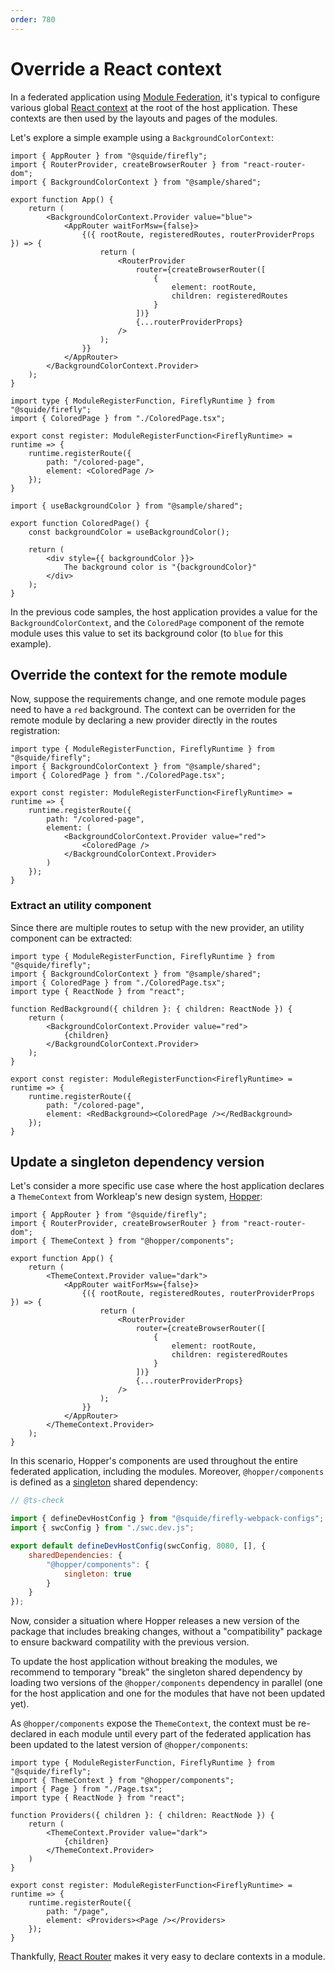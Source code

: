 ```yaml
---
order: 780
---
```


# Override a React context

In a federated application using [Module Federation](https://module-federation.io/), it's typical to configure various global [React context](https://legacy.reactjs.org/docs/context.html) at the root of the host application. These contexts are then used by the layouts and pages of the modules.

Let's explore a simple example using a `BackgroundColorContext`:

```tsx !#7 host/src/App.tsx
import { AppRouter } from "@squide/firefly";
import { RouterProvider, createBrowserRouter } from "react-router-dom";
import { BackgroundColorContext } from "@sample/shared";

export function App() {
    return (
        <BackgroundColorContext.Provider value="blue">
            <AppRouter waitForMsw={false}>
                {({ rootRoute, registeredRoutes, routerProviderProps }) => {
                    return (
                        <RouterProvider
                            router={createBrowserRouter([
                                {
                                    element: rootRoute,
                                    children: registeredRoutes
                                }
                            ])}
                            {...routerProviderProps}
                        />
                    );
                }}
            </AppRouter>
        </BackgroundColorContext.Provider>
    );
}
```

```tsx !#7 remote-module/src/register.tsx
import type { ModuleRegisterFunction, FireflyRuntime } from "@squide/firefly";
import { ColoredPage } from "./ColoredPage.tsx";

export const register: ModuleRegisterFunction<FireflyRuntime> = runtime => {
    runtime.registerRoute({
        path: "/colored-page",
        element: <ColoredPage />
    });
}
```

```tsx !#4 remote-module/src/ColoredPage.tsx
import { useBackgroundColor } from "@sample/shared";

export function ColoredPage() {
    const backgroundColor = useBackgroundColor();

    return (
        <div style={{ backgroundColor }}>
            The background color is "{backgroundColor}"
        </div>
    );
}
```

In the previous code samples, the host application provides a value for the `BackgroundColorContext`, and the `ColoredPage` component of the remote module uses this value to set its background color (to `blue` for this example).

## Override the context for the remote module

Now, suppose the requirements change, and one remote module pages need to have a `red` background. The context can be overriden for the remote module by declaring a new provider directly in the routes registration:

```tsx !#9 remote-module/src/register.tsx
import type { ModuleRegisterFunction, FireflyRuntime } from "@squide/firefly";
import { BackgroundColorContext } from "@sample/shared";
import { ColoredPage } from "./ColoredPage.tsx";

export const register: ModuleRegisterFunction<FireflyRuntime> = runtime => {
    runtime.registerRoute({
        path: "/colored-page",
        element: (
            <BackgroundColorContext.Provider value="red">
                <ColoredPage />
            </BackgroundColorContext.Provider>
        )
    });
}
```

### Extract an utility component

Since there are multiple routes to setup with the new provider, an utility component can be extracted:

```tsx !#6-12,17 remote-module/src/register.tsx
import type { ModuleRegisterFunction, FireflyRuntime } from "@squide/firefly";
import { BackgroundColorContext } from "@sample/shared";
import { ColoredPage } from "./ColoredPage.tsx";
import type { ReactNode } from "react";

function RedBackground({ children }: { children: ReactNode }) {
    return (
        <BackgroundColorContext.Provider value="red">
            {children}
        </BackgroundColorContext.Provider>
    );
}

export const register: ModuleRegisterFunction<FireflyRuntime> = runtime => {
    runtime.registerRoute({
        path: "/colored-page",
        element: <RedBackground><ColoredPage /></RedBackground>
    });
}
```

## Update a singleton dependency version

Let's consider a more specific use case where the host application declares a `ThemeContext` from Workleap's new design system, [Hopper](https://hopper.workleap.design/):

```tsx !#7 host/src/App.tsx
import { AppRouter } from "@squide/firefly";
import { RouterProvider, createBrowserRouter } from "react-router-dom";
import { ThemeContext } from "@hopper/components";

export function App() {
    return (
        <ThemeContext.Provider value="dark">
            <AppRouter waitForMsw={false}>
                {({ rootRoute, registeredRoutes, routerProviderProps }) => {
                    return (
                        <RouterProvider
                            router={createBrowserRouter([
                                {
                                    element: rootRoute,
                                    children: registeredRoutes
                                }
                            ])}
                            {...routerProviderProps}
                        />
                    );
                }}
            </AppRouter>
        </ThemeContext.Provider>
    );
}
```

In this scenario, Hopper's components are used throughout the entire federated application, including the modules. Moreover, `@hopper/components` is defined as a [singleton](https://module-federation.io/configure/shared.html#singleton) shared dependency:

```js !#8-10 host/webpack.dev.js
// @ts-check

import { defineDevHostConfig } from "@squide/firefly-webpack-configs";
import { swcConfig } from "./swc.dev.js";

export default defineDevHostConfig(swcConfig, 8080, [], {
    sharedDependencies: {
        "@hopper/components": {
            singleton: true
        }
    }
});
```

Now, consider a situation where Hopper releases a new version of the package that includes breaking changes, without a "compatibility" package to ensure backward compatility with the previous version.

To update the host application without breaking the modules, we recommend to temporary "break" the singleton shared dependency by loading two versions of the `@hopper/components` dependency in parallel (one for the host application and one for the modules that have not been updated yet).

As `@hopper/components` expose the `ThemeContext`, the context must be re-declared in each module until every part of the federated application has been updated to the latest version of `@hopper/components`:

```tsx !#6-12,17 remote-module/src/register.tsx
import type { ModuleRegisterFunction, FireflyRuntime } from "@squide/firefly";
import { ThemeContext } from "@hopper/components";
import { Page } from "./Page.tsx";
import type { ReactNode } from "react";

function Providers({ children }: { children: ReactNode }) {
    return (
        <ThemeContext.Provider value="dark">
            {children}
        </ThemeContext.Provider>
    )
}

export const register: ModuleRegisterFunction<FireflyRuntime> = runtime => {
    runtime.registerRoute({
        path: "/page",
        element: <Providers><Page /></Providers>
    });
}
```

Thankfully, [React Router](https://reactrouter.com/en/main) makes it very easy to declare contexts in a module.
